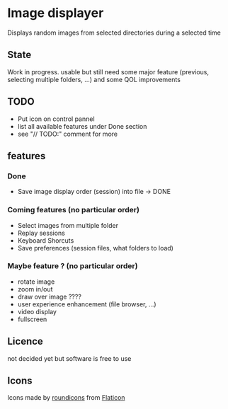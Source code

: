 # Image displayer
Displays random images from selected directories during a selected time

## State
Work in progress. usable but still need some major feature (previous, selecting multiple folders, ...) and some QOL improvements

## TODO 
* Put icon on control pannel
* list all available features under Done section
* see "// TODO:" comment for more

## features

### Done
* Save image display order (session) into file -> DONE

### Coming features (no particular order)
* Select images from multiple folder
* Replay sessions
* Keyboard Shorcuts
* Save preferences (session files, what folders to load) 

### Maybe feature ? (no particular order)
* rotate image
* zoom in/out
* draw over image ????
* user experience enhancement (file browser, ...)
* video display
* fullscreen

## Licence
not decided yet but software is free to use 

## Icons
Icons made by [roundicons](https://www.flaticon.com/authors/roundicons) from [Flaticon](www.flaticon.com)